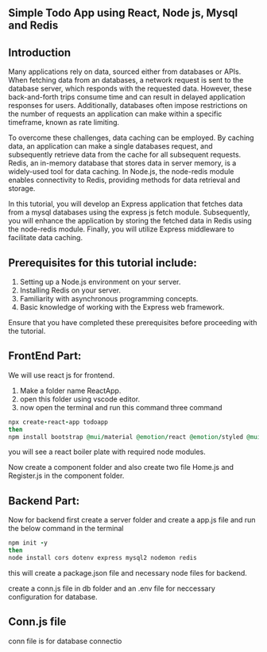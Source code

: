 ## Simple Todo App using React, Node js, Mysql and Redis
## Introduction

Many applications rely on data, sourced either from databases or APIs. When fetching data from an databases, a network request is sent to the database server, which responds with the requested data. However, these back-and-forth trips consume time and can result in delayed application responses for users. Additionally, databases often impose restrictions on the number of requests an application can make within a specific timeframe, known as rate limiting.

To overcome these challenges, data caching can be employed. By caching data, an application can make a single databases request, and subsequently retrieve data from the cache for all subsequent requests. Redis, an in-memory database that stores data in server memory, is a widely-used tool for data caching. In Node.js, the node-redis module enables connectivity to Redis, providing methods for data retrieval and storage.

In this tutorial, you will develop an Express application that fetches data from a mysql databases using the express js fetch module. Subsequently, you will enhance the application by storing the fetched data in Redis using the node-redis module. Finally, you will utilize Express middleware to facilitate data caching.
## Prerequisites for this tutorial include:

1. Setting up a Node.js environment on your server.
2. Installing Redis on your server.
3. Familiarity with asynchronous programming concepts.
4. Basic knowledge of working with the Express web framework.

Ensure that you have completed these prerequisites before proceeding with the tutorial.
## FrontEnd Part:

We will use react js for frontend.

1. Make a folder name ReactApp.
2. open this folder using vscode editor.
3. now open the terminal and run this command three command

```ruby
npx create-react-app todoapp
then
npm install bootstrap @mui/material @emotion/react @emotion/styled @mui/icons-material
```

you will see a react boiler plate with required node modules.

Now create a component folder and also create two file Home.js and Register.js in the component folder.
## Backend Part:

Now for backend first create a server folder and create a app.js file and run the below command in the terminal

```ruby
npm init -y
then
node install cors dotenv express mysql2 nodemon redis
```

this will create a package.json file and necessary node files for backend.

create a conn.js file in db folder and an .env file for neccessary configuration for database.
## Conn.js file

conn file is for database connectio
